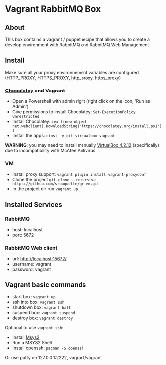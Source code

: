 # Vagrant RabbitMQ Box

## About

This box contains a vagrant / puppet recipe that allows you to create a develop environment with RabbitMQ and RabbitMQ Web Management

## Install

Make sure all your proxy environnement variables are configured (HTTP_PROXY, HTTPS_PROXY, http_proxy, https_proxy)

### [Chocolatey](https://chocolatey.org/) and Vagrant

- Open a Powershell with admin right (right click on the icon, 'Run as Admin')
- Give permissions to install Chocolatey: ``Set-ExecutionPolicy Unrestricted``
- Install Chocolatey: ``iex ((new-object net.webclient).DownloadString('https://chocolatey.org/install.ps1'))``
- Install the apps: ``cinst -y git virtualbox vagrant``

**WARNING**: you may need to install manually [VirtualBox 4.2.12](https://www.virtualbox.org/wiki/Download_Old_Builds_4_2_pre14) (specifically) due to incompatibility with McAfee Antivirus.

### VM

- Install proxy support: ``vagrant plugin install vagrant-proxyconf``
- Clone the project ``git clone --recursive https://github.com/srouquette/ge-vm.git``
- In the project dir run ``vagrant up``

## Installed Services

### RabbitMQ

- host: localhost
- port: 5672

### RabbitMQ Web client

- url: <http://localhost:15672/>
- username: vagrant
- password: vagrant

## Vagrant basic commands

- start box: ``vagrant up``
- ssh into box: ``vagrant ssh``
- shutdown box: ``vagrant halt``
- suspend box: ``vagrant suspend``
- destroy box: ``vagrant destroy``

Optional to use ``vagrant ssh``:

- Install [Msys2](http://sourceforge.net/projects/msys2/)
- Run a MSYS2 Shell
- Install openssh: ``pacman -S openssh``

Or use putty on 127.0.0.1:2222, vagrant/vagrant
